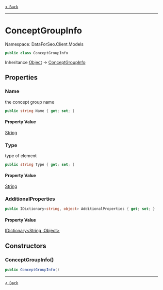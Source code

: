 [`< Back`](./)

---

# ConceptGroupInfo

Namespace: DataForSeo.Client.Models

```csharp
public class ConceptGroupInfo
```

Inheritance [Object](https://docs.microsoft.com/en-us/dotnet/api/system.object) → [ConceptGroupInfo](./dataforseo.client.models.conceptgroupinfo)

## Properties

### **Name**

the concept group name

```csharp
public string Name { get; set; }
```

#### Property Value

[String](https://docs.microsoft.com/en-us/dotnet/api/system.string)<br>

### **Type**

type of element

```csharp
public string Type { get; set; }
```

#### Property Value

[String](https://docs.microsoft.com/en-us/dotnet/api/system.string)<br>

### **AdditionalProperties**

```csharp
public IDictionary<string, object> AdditionalProperties { get; set; }
```

#### Property Value

[IDictionary&lt;String, Object&gt;](https://docs.microsoft.com/en-us/dotnet/api/system.collections.generic.idictionary-2)<br>

## Constructors

### **ConceptGroupInfo()**

```csharp
public ConceptGroupInfo()
```

---

[`< Back`](./)
